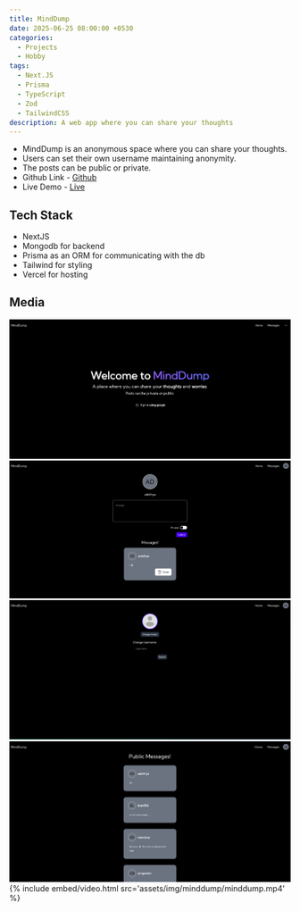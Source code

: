 ```yaml
---
title: MindDump
date: 2025-06-25 08:00:00 +0530
categories:
  - Projects
  - Hobby
tags:
  - Next.JS
  - Prisma
  - TypeScript
  - Zod
  - TailwindCSS
description: A web app where you can share your thoughts
---
```

- MindDump is an anonymous space where you can share your thoughts.
- Users can set their own username maintaining anonymity.
- The posts can be public or private.
- Github Link - [Github](https://github.com/adxthya/minddump-nextjs)
- Live Demo - [Live](https://minddump.vercel.app/)
## Tech Stack
- NextJS
- Mongodb for backend
- Prisma as an ORM for communicating with the db
- Tailwind for styling
- Vercel for hosting
## Media
![home page](/assets/img/minddump/home.png)
![profile page](/assets/img/minddump/profile.png)
![settings page](/assets/img/minddump/setting.png)
![messages page](/assets/img/minddump/message.png)
{% include embed/video.html src='assets/img/minddump/minddump.mp4' %}